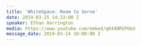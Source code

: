 ```yaml
---
title: 'WhiteSpace: Room to Serve'
date: 2019-03-25 14:33:00 Z
speaker: Ethan Harrington
media: https://www.youtube.com/embed/qO44BRSPOeU
message_date: 2019-03-24 10:00:00 Z
---
```


